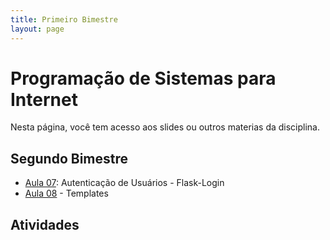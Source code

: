```yaml
---
title: Primeiro Bimestre
layout: page
---
```


# Programação de Sistemas para Internet

Nesta página, você tem acesso aos slides ou outros materias da disciplina.

## Segundo Bimestre

- [Aula 07](../slides/06/06.pdf): Autenticação de Usuários - Flask-Login
- [Aula 08](../slides/07/07.pdf) - Templates

## Atividades